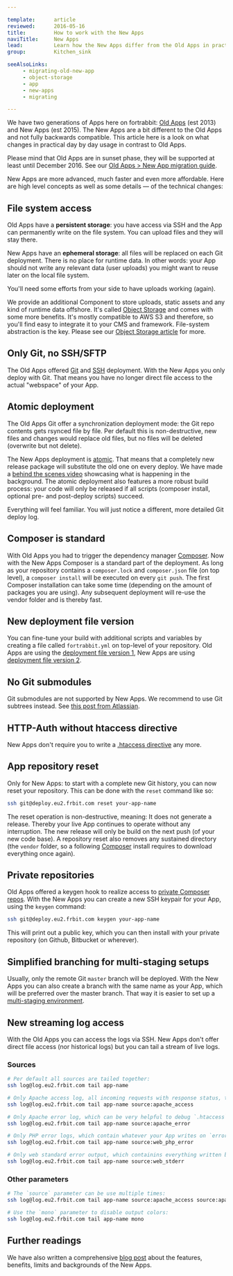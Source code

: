 ```yaml
---

template:      article
reviewed:      2016-05-16
title:         How to work with the New Apps
naviTitle:     New Apps
lead:          Learn how the New Apps differ from the Old Apps in practical use.
group:         Kitchen_sink

seeAlsoLinks:
     - migrating-old-new-app
     - object-storage
     - app
     - new-apps
     - migrating

---
```


We have two generations of Apps here on fortrabbit: [Old Apps](old-apps) (est 2013) and New Apps (est 2015). The New Apps are a bit different to the Old Apps and not fully backwards compatible. This article here is a look on what changes in practical day by day usage in contrast to Old Apps.

Please mind that Old Apps are in sunset phase, they will be supported at least until December 2016. See our [Old Apps > New App migration guide](migration-old-new-app). 

New Apps are more advanced, much faster and even more affordable. Here are high level concepts as well as some details — of the technical changes:


## File system access

Old Apps have a **persistent storage**: you have access via SSH and the App can permanently write on the file system. You can upload files and they will stay there.

New Apps have an **ephemeral storage**: all files will be replaced on each Git deployment. There is no place for runtime data. In other words: your App should not write any relevant data (user uploads) you might want to reuse later on the local file system.

You'll need some efforts from your side to have uploads working (again).

We provide an additional Component to store uploads, static assets and any kind of runtime data offshore. It's called [Object Storage](/object-storage) and comes with some more benefits. It's mostly compatible to AWS S3 and therefore, so you'll find easy to integrate it to your CMS and framework. File-system abstraction is the key. Please see our [Object Storage article](/object-storage) for more.


## Only Git, no SSH/SFTP

The Old Apps offered [Git](git) and [SSH](ssh-sftp-old-app) deployment. With the New Apps you only deploy with Git. That means you have no longer direct file access to the actual "webspace" of your App.



## Atomic deployment

The Old Apps Git offer a synchronization deployment mode: the Git repo contents gets rsynced file by file. Per default this is non-destructive, new files and changes would replace old files, but no files will be deleted (overwrite but not delete).

The New Apps deployment is [atomic](http://blog.fortrabbit.com/new-apps-are-here). That means that a completely new release package will substitute the old one on every deploy. We have made a [behind the scenes video](deployment-architecture-video) showcasing what is happening in the background. The atomic deployment also features a more robust build process: your code will only be released if all scripts (composer install, optional pre- and post-deploy scripts) succeed.

Everything will feel familiar. You will just notice a different, more detailed Git deploy log.


## Composer is standard

With Old Apps you had to trigger the dependency manager [Composer](composer). Now with the New Apps Composer is a standard part of the deployment. As long as your repository contains a `composer.lock` and `composer.json` file (on top level), a `composer install` will be executed on every `git push`. The first Composer installation can take some time (depending on the amount of packages you are using). Any subsequent deployment will re-use the vendor folder and is thereby fast.


## New deployment file version

You can fine-tune your build with additional scripts and variables by creating a file called `fortrabbit.yml` on top-level of your repository. Old Apps are using the [deployment file version 1](deployment-file-v1-old-app), New Apps are using [deployment file version 2](deployment-file-v2).



## No Git submodules

Git submodules are not supported by New Apps. We recommend to use Git subtrees instead. See [this post from Atlassian](http://blogs.atlassian.com/2013/05/alternatives-to-git-submodule-git-subtree/).


## HTTP-Auth without htaccess directive

New Apps don't require you to write a [.htaccess directive](http-auth) any more.


## App repository reset

Only for New Apps: to start with a complete new Git history, you can now reset your repository. This can be done with the `reset` command like so:

```bash
ssh git@deploy.eu2.frbit.com reset your-app-name
```

The reset operation is non-destructive, meaning: It does not generate a release. Thereby your live App continues to operate without any interruption. The new release will only be build on the next push (of your new code base). A repository reset also removes any sustained directory (the `vendor` folder, so a following [Composer](composer) install requires to download everything once again).


## Private repositories

Old Apps offered a keygen hook to realize access to [private Composer repos](private-composer-repos). With the New Apps you can create a new SSH keypair for your App, using the `keygen` command:

```bash
ssh git@deploy.eu2.frbit.com keygen your-app-name
```

This will print out a public key, which you can then install with your private repository (on Github, Bitbucket or wherever).


## Simplified branching for multi-staging setups

Usually, only the remote Git `master` branch will be deployed. With the New Apps you can also create a branch with the same name as your App, which will be preferred over the master branch. That way it is easier to set up a [multi-staging environment](multi-staging).


## New streaming log access

With the Old Apps you can access the logs via SSH. New Apps don't offer direct file access (nor historical logs) but you can tail a stream of live logs.


### Sources

```bash
# Per default all sources are tailed together:
ssh log@log.eu2.frbit.com tail app-name

# Only Apache access log, all incoming requests with response status, time-stamp, additional headers and the first line of the request:
ssh log@log.eu2.frbit.com tail app-name source:apache_access

# Only Apache error log, which can be very helpful to debug `.htaccess` files or the like:
ssh log@log.eu2.frbit.com tail app-name source:apache_error

# Only PHP error logs, which contain whatever your App writes on `error_log()`:
ssh log@log.eu2.frbit.com tail app-name source:web_php_error

# Only web standard error output, which containins everything written by your App to `STDERR`:
ssh log@log.eu2.frbit.com tail app-name source:web_stderr
```

### Other parameters

```bash
# The `source` parameter can be use multiple times:
ssh log@log.eu2.frbit.com tail app-name source:apache_access source:apache_error

# Use the `mono` parameter to disable output colors:
ssh log@log.eu2.frbit.com tail app-name mono
```

## Further readings

We have also written a comprehensive [blog post](http://blog.fortrabbit.com/new-apps-are-here) about the features, benefits, limits and backgrounds of the New Apps.